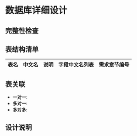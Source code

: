 # 数据库详细设计

## 完整性检查

[TAGS]: CHECK

## 表结构清单

[TAGS]: CORE,ORM

| 表名 | 中文名 | 说明 | 字段中文名列表 | 需求章节编号 |
|----|-----|----|---------|--------|

## 表关联

[TAGS]: CHECK,OPTIONAL

- **一对一**:
- **多对一**:
- **多对多**:

## 设计说明

[TAGS]: CORE,ORM

